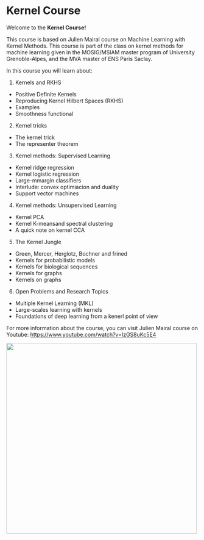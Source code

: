 <h1>Kernel Course</h1>

Welcome to the **Kernel Course!** 

This course is based on Julien Mairal course on Machine Learning with Kernel Methods. This course is part of the class on kernel methods for machine learning given in the MOSIG/MSIAM master program of University Grenoble-Alpes, and the MVA master of ENS Paris Saclay.

In this course you will learn about:

1. Kernels and RKHS
- Positive Definite Kernels
- Reproducing Kernel Hilbert Spaces (RKHS)
- Examples
- Smoothness functional

2. Kernel tricks
- The kernel trick
- The representer theorem

3. Kernel methods: Supervised Learning
- Kernel ridge regression
- Kernel logistic regression
- Large-mmargin classifiers
- Interlude: convex optimiacion and duality
- Support vector machines

4. Kernel methods: Unsupervised Learning
- Kernel PCA
- Kernel K-meansand spectral clustering
- A quick note on kernel CCA

5. The Kernel Jungle
- Green, Mercer, Herglotz, Bochner and frined
- Kernels for probabilistic models
- Kernels for biological sequences
- Kernels for graphs
- Kernels on graphs

6. Open Problems and Research Topics
- Multiple Kernel Learning (MKL)
- Large-scales learning with kernels
- Foundations of deep learning from a kenerl point of view



For more information about the course, you can visit Julien Mairal course on Youtube: https://www.youtube.com/watch?v=IzGS8uKc5E4



<img src = "http://gregorygundersen.com/image/kerneltrick/idea.png" width = "500px">

